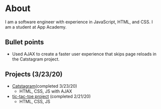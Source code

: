 # About
I am a software engineer with experience in JavaScript, HTML, and CSS. I am a student at App Academy.

## Bullet points
* Used AJAX to create a faster user experience that skips page reloads in the Catstagram project.

## Projects (3/23/20)
* [Catstagram](https://github.com/smclaughlan/catstagram)(completed 3/23/20)
  * HTML, CSS, JS with AJAX
* [tic-tac-toe project](https://github.com/smclaughlan/tictactoe) (completed 2/21/20)
  * HTML, CSS, JS
